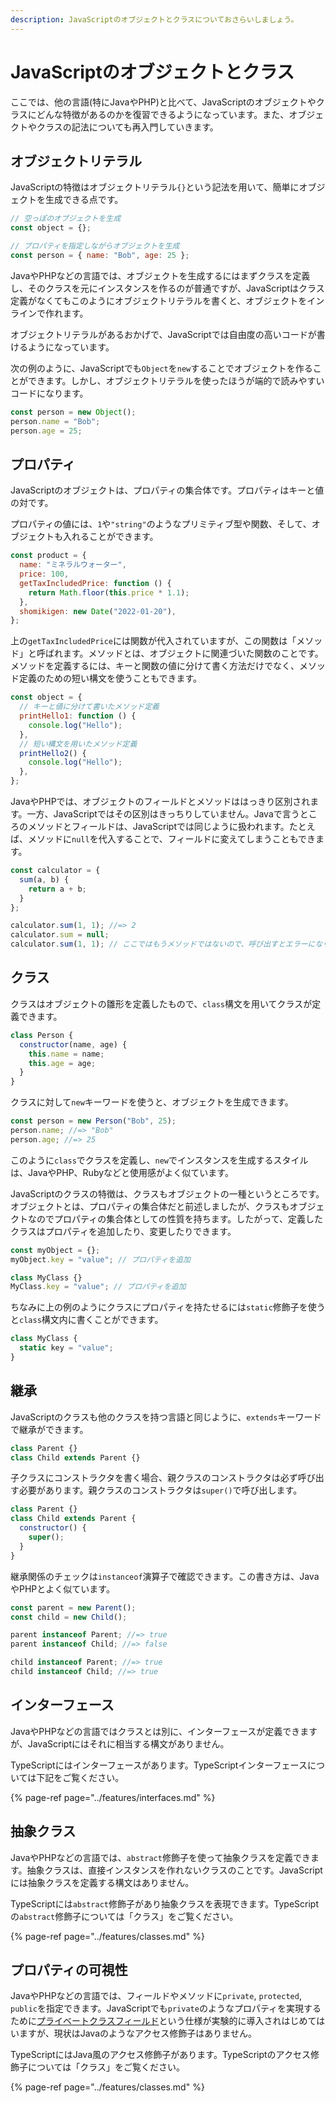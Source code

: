 ```yaml
---
description: JavaScriptのオブジェクトとクラスについておさらいしましょう。
---
```


# JavaScriptのオブジェクトとクラス

ここでは、他の言語\(特にJavaやPHP\)と比べて、JavaScriptのオブジェクトやクラスにどんな特徴があるのかを復習できるようになっています。また、オブジェクトやクラスの記法についても再入門していきます。

## オブジェクトリテラル

JavaScriptの特徴はオブジェクトリテラル`{}`という記法を用いて、簡単にオブジェクトを生成できる点です。

```javascript
// 空っぽのオブジェクトを生成
const object = {};

// プロパティを指定しながらオブジェクトを生成
const person = { name: "Bob", age: 25 };
```

JavaやPHPなどの言語では、オブジェクトを生成するにはまずクラスを定義し、そのクラスを元にインスタンスを作るのが普通ですが、JavaScriptはクラス定義がなくてもこのようにオブジェクトリテラルを書くと、オブジェクトをインラインで作れます。

オブジェクトリテラルがあるおかげで、JavaScriptでは自由度の高いコードが書けるようになっています。

次の例のように、JavaScriptでも`Object`を`new`することでオブジェクトを作ることができます。しかし、オブジェクトリテラルを使ったほうが端的で読みやすいコードになります。

```javascript
const person = new Object();
person.name = "Bob";
person.age = 25;
```

## プロパティ

JavaScriptのオブジェクトは、プロパティの集合体です。プロパティはキーと値の対です。

プロパティの値には、`1`や`"string"`のようなプリミティブ型や関数、そして、オブジェクトも入れることができます。

```javascript
const product = {
  name: "ミネラルウォーター",
  price: 100,
  getTaxIncludedPrice: function () {
    return Math.floor(this.price * 1.1);
  },
  shomikigen: new Date("2022-01-20"),
};
```

上の`getTaxIncludedPrice`には関数が代入されていますが、この関数は「メソッド」と呼ばれます。メソッドとは、オブジェクトに関連づいた関数のことです。メソッドを定義するには、キーと関数の値に分けて書く方法だけでなく、メソッド定義のための短い構文を使うこともできます。

```javascript
const object = {
  // キーと値に分けて書いたメソッド定義
  printHello1: function () {
    console.log("Hello");
  },
  // 短い構文を用いたメソッド定義
  printHello2() {
    console.log("Hello");
  },
};
```

JavaやPHPでは、オブジェクトのフィールドとメソッドははっきり区別されます。一方、JavaScriptではその区別はきっちりしていません。Javaで言うところのメソッドとフィールドは、JavaScriptでは同じように扱われます。たとえば、メソッドに`null`を代入することで、フィールドに変えてしまうこともできます。

```javascript
const calculator = {
  sum(a, b) {
    return a + b;
  }
};

calculator.sum(1, 1); //=> 2
calculator.sum = null;
calculator.sum(1, 1); // ここではもうメソッドではないので、呼び出すとエラーになります
```

## クラス

クラスはオブジェクトの雛形を定義したもので、`class`構文を用いてクラスが定義できます。

```javascript
class Person {
  constructor(name, age) {
    this.name = name;
    this.age = age;
  }
}
```

クラスに対して`new`キーワードを使うと、オブジェクトを生成できます。

```javascript
const person = new Person("Bob", 25);
person.name; //=> "Bob"
person.age; //=> 25
```

このように`class`でクラスを定義し、`new`でインスタンスを生成するスタイルは、JavaやPHP、Rubyなどと使用感がよく似ています。

JavaScriptのクラスの特徴は、クラスもオブジェクトの一種というところです。オブジェクトとは、プロパティの集合体だと前述しましたが、クラスもオブジェクトなのでプロパティの集合体としての性質を持ちます。したがって、定義したクラスはプロパティを追加したり、変更したりできます。

```javascript
const myObject = {};
myObject.key = "value"; // プロパティを追加

class MyClass {}
MyClass.key = "value"; // プロパティを追加
```

ちなみに上の例のようにクラスにプロパティを持たせるには`static`修飾子を使うと`class`構文内に書くことができます。

```javascript
class MyClass {
  static key = "value";
}
```

## 継承

JavaScriptのクラスも他のクラスを持つ言語と同じように、`extends`キーワードで継承ができます。

```javascript
class Parent {}
class Child extends Parent {}
```

子クラスにコンストラクタを書く場合、親クラスのコンストラクタは必ず呼び出す必要があります。親クラスのコンストラクタは`super()`で呼び出します。

```javascript
class Parent {}
class Child extends Parent {
  constructor() {
    super();
  }
}
```

継承関係のチェックは`instanceof`演算子で確認できます。この書き方は、JavaやPHPとよく似ています。

```javascript
const parent = new Parent();
const child = new Child();

parent instanceof Parent; //=> true
parent instanceof Child; //=> false

child instanceof Parent; //=> true
child instanceof Child; //=> true
```

## インターフェース

JavaやPHPなどの言語ではクラスとは別に、インターフェースが定義できますが、JavaScriptにはそれに相当する構文がありません。

TypeScriptにはインターフェースがあります。TypeScriptインターフェースについては下記をご覧ください。

{% page-ref page="../features/interfaces.md" %}

## 抽象クラス

JavaやPHPなどの言語では、`abstract`修飾子を使って抽象クラスを定義できます。抽象クラスは、直接インスタンスを作れないクラスのことです。JavaScriptには抽象クラスを定義する構文はありません。

TypeScriptには`abstract`修飾子があり抽象クラスを表現できます。TypeScriptの`abstract`修飾子については「クラス」をご覧ください。

{% page-ref page="../features/classes.md" %}

## プロパティの可視性

JavaやPHPなどの言語では、フィールドやメソッドに`private`, `protected`, `public`を指定できます。JavaScriptでも`private`のようなプロパティを実現するために[プライベートクラスフィールド](https://developer.mozilla.org/ja/docs/Web/JavaScript/Reference/Classes/Private_class_fields)という仕様が実験的に導入されはじめてはいますが、現状はJavaのようなアクセス修飾子はありません。

TypeScriptにはJava風のアクセス修飾子があります。TypeScriptのアクセス修飾子については「クラス」をご覧ください。

{% page-ref page="../features/classes.md" %}

